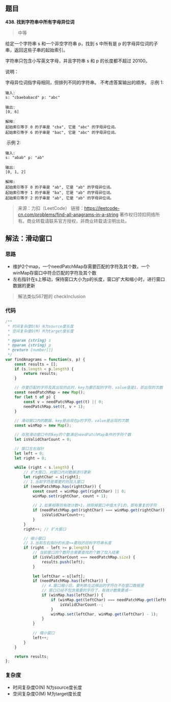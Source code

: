 ## 题目
**438. 找到字符串中所有字母异位词**
>中等

给定一个字符串 s 和一个非空字符串 p，找到 s 中所有是 p 的字母异位词的子串，返回这些子串的起始索引。

字符串只包含小写英文字母，并且字符串 s 和 p 的长度都不超过 20100。

说明：

字母异位词指字母相同，但排列不同的字符串。
不考虑答案输出的顺序。
示例 1:
```
输入:
s: "cbaebabacd" p: "abc"

输出:
[0, 6]

解释:
起始索引等于 0 的子串是 "cba", 它是 "abc" 的字母异位词。
起始索引等于 6 的子串是 "bac", 它是 "abc" 的字母异位词。
```
 示例 2:
```
输入:
s: "abab" p: "ab"

输出:
[0, 1, 2]

解释:
起始索引等于 0 的子串是 "ab", 它是 "ab" 的字母异位词。
起始索引等于 1 的子串是 "ba", 它是 "ab" 的字母异位词。
起始索引等于 2 的子串是 "ab", 它是 "ab" 的字母异位词。
```
>来源：力扣（LeetCode）
链接：https://leetcode-cn.com/problems/find-all-anagrams-in-a-string
著作权归领扣网络所有。商业转载请联系官方授权，非商业转载请注明出处。

## 解法：滑动窗口
### 思路
* 维护2个map，一个needPatchMap存需要匹配的字符及其个数，一个winMap存窗口中符合匹配的字符及其个数
* 左右指针在s上移动，保持窗口大小为p的长度，窗口扩大和缩小时，进行窗口数据的更新
>解法类似567题的 checkInclusion
### 代码
```js
/**
 * 时间复杂度O(N) N为source度长度
 * 空间复杂度O(M) M为target度长度
 * 
 * @param {string} s
 * @param {string} p
 * @return {number[]}
 */
var findAnagrams = function(s, p) {
    const results = [];
    if (s.length < p.length) {
        return results;
    }

    // 存要匹配的字符及其出现的此时，key为要匹配的字符，value值是1，即出现的次数
    const needPatchMap = new Map();
    for (let t of p) {
        const v = needPatchMap.get(t) || 0;
        needPatchMap.set(t, v + 1);
    }
   
    // 滑动窗口内的数据，key是出现在p的字符，value是出现的次数
    const winMap = new Map();

    // 存放滑动窗口中的key的个数满足needPatchMap条件的字符个数
    let isValidCharCount = 0; 

    // 窗口左右指针
    let left = 0;
    let right = 0;
    
    while (right < s.length) {
        // 扩大窗口，对窗口内对数据进行更新
        let rightChar = s[right];
        // 1.当前字符是需要的则加入窗口
        if (needPatchMap.has(rightChar)) {
            const count = winMap.get(rightChar) || 0;
            winMap.set(rightChar, count + 1);
            
            // 2.如果相等则有效计数+1，排除掉窗口中值大于1的，即有重复的字符
            if (needPatchMap.get(rightChar) === winMap.get(rightChar)) {
                isValidCharCount++;
            }
        } 
        right++; // 扩大窗口    

        // 缩小窗口
        // 3.当前左右指针的长度>=要找的目标字符串长度
        if (right - left >= p.length) {
            // 当前窗口的个数符合需要查找的个数了加入结果
            if (isValidCharCount === needPatchMap.size) {
                results.push(left);
            }
  
            let leftChar = s[left];
            if (needPatchMap.has(leftChar)) {
                // 4.窗口缩小后，要判断左边移出的字符在不在窗口数据里
                // 窗口已经不包含需要的字符了，有效计数需要减一
                if (winMap.has(leftChar)) {
                    if (winMap.get(leftChar) === needPatchMap.get(leftChar)) {
                        isValidCharCount--;
                    }
                    winMap.set(leftChar, winMap.get(leftChar) - 1);
                }
            }
            
            // 缩小窗口
            left++;
        }      
    }

    return results;
};
```
### 复杂度
* 时间复杂度O(N) N为source度长度
* 空间复杂度O(M) M为target度长度